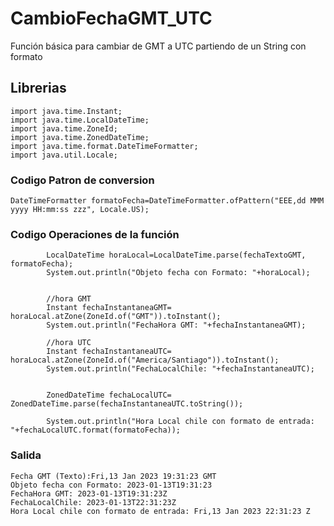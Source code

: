 
# CambioFechaGMT_UTC
Función básica para cambiar de GMT a UTC partiendo de un String con formato

## Librerias
```
import java.time.Instant;
import java.time.LocalDateTime;
import java.time.ZoneId;
import java.time.ZonedDateTime;
import java.time.format.DateTimeFormatter;
import java.util.Locale;
```


### Codigo Patron de conversion
```
DateTimeFormatter formatoFecha=DateTimeFormatter.ofPattern("EEE,dd MMM yyyy HH:mm:ss zzz", Locale.US);
```


### Codigo Operaciones de la función
```
        LocalDateTime horaLocal=LocalDateTime.parse(fechaTextoGMT, formatoFecha);
        System.out.println("Objeto fecha con Formato: "+horaLocal);
       
        
        //hora GMT
        Instant fechaInstantaneaGMT= horaLocal.atZone(ZoneId.of("GMT")).toInstant();
        System.out.println("FechaHora GMT: "+fechaInstantaneaGMT);
        
        //hora UTC
        Instant fechaInstantaneaUTC= horaLocal.atZone(ZoneId.of("America/Santiago")).toInstant();
        System.out.println("FechaLocalChile: "+fechaInstantaneaUTC);
        
        
        ZonedDateTime fechaLocalUTC= ZonedDateTime.parse(fechaInstantaneaUTC.toString());
        
        System.out.println("Hora Local chile con formato de entrada: "+fechaLocalUTC.format(formatoFecha));
```


### Salida
```
Fecha GMT (Texto):Fri,13 Jan 2023 19:31:23 GMT
Objeto fecha con Formato: 2023-01-13T19:31:23
FechaHora GMT: 2023-01-13T19:31:23Z
FechaLocalChile: 2023-01-13T22:31:23Z
Hora Local chile con formato de entrada: Fri,13 Jan 2023 22:31:23 Z
```
